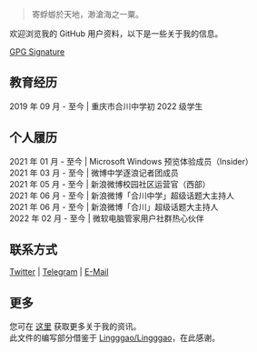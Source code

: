> 寄蜉蝣於天地，渺滄海之一粟。

欢迎浏览我的 GitHub 用户资料，以下是一些关于我的信息。

[GPG Signature](https://github.com/LiCaoZ.gpg)

## 教育经历
2019 年 09 月 - 至今 | 重庆市合川中学初 2022 级学生

## 个人履历
2021 年 01 月 - 至今 | Microsoft Windows 预览体验成员（Insider）  
2021 年 03 月 - 至今 | 微博中学逐浪记者团成员  
2021 年 05 月 - 至今 | 新浪微博校园社区运营官（西部）  
2021 年 06 月 - 至今 | 新浪微博「合川中学」超级话题大主持人  
2021 年 06 月 - 至今 | 新浪微博「合川」超级话题大主持人  
2022 年 02 月 - 至今 | 微软电脑管家用户社群热心伙伴

## 联系方式
[Twitter](https://twitter.com/LiCaoZ) | [Telegram](https://t.me/LiCaoZ) | [E-Mail](mailto:admin@licaoz.com)

## 更多
您可在 [这里](https://licaoz.com/about) 获取更多关于我的资讯。  
此文件的编写部分借鉴于 [Lingggao/Lingggao](https://github.com/Lingggao/Lingggao/)，在此感谢。
